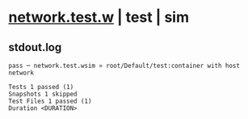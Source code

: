 # [network.test.w](../../../../../../examples/tests/sdk_tests/container/network.test.w) | test | sim

## stdout.log
```log
pass ─ network.test.wsim » root/Default/test:container with host network

Tests 1 passed (1)
Snapshots 1 skipped
Test Files 1 passed (1)
Duration <DURATION>
```

